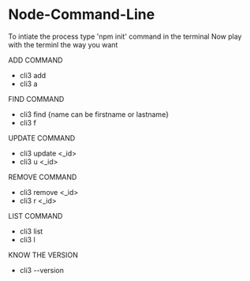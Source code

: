 # Node-Command-Line
To intiate the process type 'npm init' command in the terminal
Now play with the terminl the way you want

ADD COMMAND
- cli3 add
- cli3 a

FIND COMMAND
- cli3 find <name> {name can be firstname or lastname}
- cli3 f <name> 
  
UPDATE COMMAND
- cli3 update <_id>
- cli3 u <_id>
  
REMOVE COMMAND
- cli3 remove <_id>
- cli3 r <_id>
  
LIST COMMAND
- cli3 list
- cli3 l
  
KNOW THE VERSION
- cli3 --version
